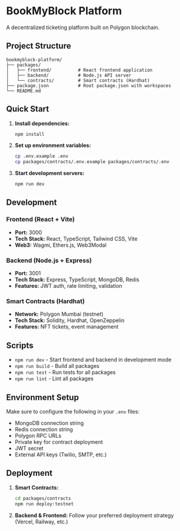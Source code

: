 # BookMyBlock Platform

A decentralized ticketing platform built on Polygon blockchain.

## Project Structure

```
bookmyblock-platform/
├── packages/
│   ├── frontend/          # React frontend application
│   ├── backend/           # Node.js API server
│   └── contracts/         # Smart contracts (Hardhat)
├── package.json           # Root package.json with workspaces
└── README.md
```

## Quick Start

1. **Install dependencies:**
   ```bash
   npm install
   ```

2. **Set up environment variables:**
   ```bash
   cp .env.example .env
   cp packages/contracts/.env.example packages/contracts/.env
   ```

3. **Start development servers:**
   ```bash
   npm run dev
   ```

## Development

### Frontend (React + Vite)
- **Port:** 3000
- **Tech Stack:** React, TypeScript, Tailwind CSS, Vite
- **Web3:** Wagmi, Ethers.js, Web3Modal

### Backend (Node.js + Express)
- **Port:** 3001
- **Tech Stack:** Express, TypeScript, MongoDB, Redis
- **Features:** JWT auth, rate limiting, validation

### Smart Contracts (Hardhat)
- **Network:** Polygon Mumbai (testnet)
- **Tech Stack:** Solidity, Hardhat, OpenZeppelin
- **Features:** NFT tickets, event management

## Scripts

- `npm run dev` - Start frontend and backend in development mode
- `npm run build` - Build all packages
- `npm run test` - Run tests for all packages
- `npm run lint` - Lint all packages

## Environment Setup

Make sure to configure the following in your `.env` files:

- MongoDB connection string
- Redis connection string
- Polygon RPC URLs
- Private key for contract deployment
- JWT secret
- External API keys (Twilio, SMTP, etc.)

## Deployment

1. **Smart Contracts:**
   ```bash
   cd packages/contracts
   npm run deploy:testnet
   ```

2. **Backend & Frontend:**
   Follow your preferred deployment strategy (Vercel, Railway, etc.)